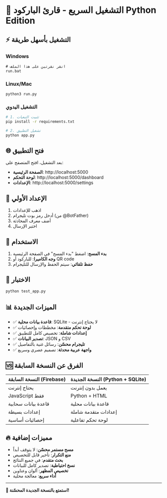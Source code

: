# 🚀 التشغيل السريع - قارئ الباركود Python Edition

## ⚡ التشغيل بأسهل طريقة

### Windows
```cmd
# انقر نقرتين على هذا الملف
run.bat
```

### Linux/Mac
```bash
python3 run.py
```

### التشغيل اليدوي
```bash
# 1. تثبيت التبعيات
pip install -r requirements.txt

# 2. تشغيل التطبيق
python app.py
```

## 🌐 فتح التطبيق

بعد التشغيل، افتح المتصفح على:

- **الصفحة الرئيسية**: http://localhost:5000
- **لوحة التحكم**: http://localhost:5000/dashboard  
- **الإعدادات**: http://localhost:5000/settings

## 🔧 الإعداد الأولي

1. اذهب للإعدادات
2. أدخل رمز بوت تليجرام (من @BotFather)
3. أضف معرف المحادثة
4. اختبر الإرسال

## 📱 الاستخدام

1. **بدء المسح**: اضغط "بدء المسح" في الصفحة الرئيسية
2. **وجه الكاميرا**: للباركود أو QR code
3. **حفظ تلقائي**: سيتم الحفظ والإرسال للتليجرام

## 🧪 الاختبار

```bash
python test_app.py
```

## 📊 الميزات الجديدة

- ✅ **قاعدة بيانات محلية**: SQLite - لا يحتاج إنترنت
- ✅ **لوحة تحكم متقدمة**: مخططات وإحصائيات
- ✅ **إعدادات شاملة**: تخصيص كامل للتطبيق
- ✅ **تصدير البيانات**: JSON و CSV
- ✅ **تليجرام محسّن**: رسائل غنية بالتفاصيل
- ✅ **واجهة عربية محدثة**: تصميم عصري وسريع

## 🆚 الفرق عن النسخة السابقة

| النسخة السابقة (Firebase) | النسخة الجديدة (Python + SQLite) |
|---------------------------|-----------------------------------|
| يحتاج إنترنت | يعمل بدون إنترنت |
| JavaScript فقط | Python + HTML |
| قاعدة بيانات سحابية | قاعدة بيانات محلية |
| إعدادات بسيطة | إعدادات متقدمة شاملة |
| إحصائيات أساسية | لوحة تحكم تفاعلية |

## 🔥 مميزات إضافية

- **مسح مستمر محسّن**: لا يتوقف أبداً
- **منع التكرار**: تأخير قابل للتخصيص
- **بحث متقدم**: في جميع النتائج
- **نسخ احتياطية**: تصدير كامل للبيانات
- **تخصيص المظهر**: ألوان وعناوين
- **أداء سريع**: معالجة محلية

---

**🎉 استمتع بالنسخة الجديدة المحسّنة!** 